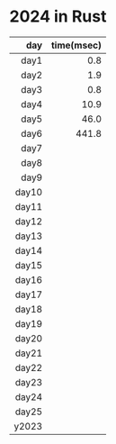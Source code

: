 # 2024 in Rust

|   day |time(msec)|
|------:|---------:|
| day1  |      0.8 |
| day2  |      1.9 |
| day3  |      0.8 |
| day4  |     10.9 |
| day5  |     46.0 |
| day6  |    441.8 |
| day7  |          |
| day8  |          |
| day9  |          |
| day10 |          |
| day11 |          |
| day12 |          |
| day13 |          |
| day14 |          |
| day15 |          |
| day16 |          |
| day17 |          |
| day18 |          |
| day19 |          |
| day20 |          |
| day21 |          |
| day22 |          |
| day23 |          |
| day24 |          |
| day25 |          |
| y2023 |          |
